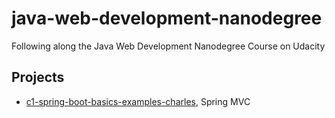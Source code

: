 # java-web-development-nanodegree
Following along the Java Web Development Nanodegree Course on Udacity


## Projects
- [c1-spring-boot-basics-examples-charles](https://github.com/dailiang18bb/c1-spring-boot-basics-examples-charles), Spring MVC
